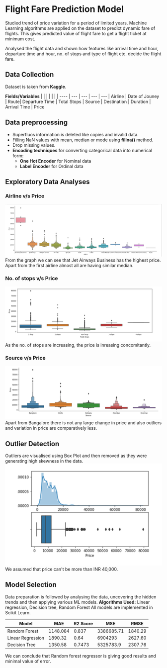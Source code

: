 # Flight Fare Prediction Model
Studied trend of price variation for a period of limited years. Machine Learning algorithms are applied on the dataset to predict dynamic fare of flights. This gives predicted value of flight fare to get a flight ticket at minimum cost.

Analysed the flight data and shown how features like arrival time and hour, departure time and hour, no. of stops and type of flight etc. decide the flight fare. 
## Data Collection
Dataset is taken from **Kaggle**.

**Fields/Variables**
  |  | | | | |
| ---- | --- | --- | --- | --- |
 Airline | Date of Jouney | Route| Departure Time | Total Stops
| Source | Destination | Duration | Arrival Time | Price


## Data preprocessing
- Superfluos information is deleted like copies and invalid data.
- Filling NaN values with mean, median or mode using **fillna()** method.
- Drop missing values.
- **Encoding techniques** for converting categorical data into numerical form:
   -  **One Hot Encoder** for Nominal data
   -  **Label Encoder** for Ordinal data
## Exploratory Data Analyses
### Airline v/s Price
![Airline](https://github.com/MuskaanMehra/Flight_Fare_Prediction_Model/blob/main/Assets/Airline%20vs%20Price.png)
From the graph we can see that Jet Airways Business has the highest price. Apart from the first airline almost all are having similar median.

### No. of stops v/s Price
![Stops](https://github.com/MuskaanMehra/Flight_Fare_Prediction_Model/blob/main/Assets/Stops%20vs%20Price.png)
As the no. of stops are increasing, the price is inreasing concomitantly.

### Source v/s Price
![Source](https://github.com/MuskaanMehra/Flight_Fare_Prediction_Model/blob/main/Assets/Source%20vs%20Price.png)
Apart from Bangalore there is not any large change in price and also outliers and variation in price are comparatively less.

## Outlier Detection
Outliers are visualised using Box Plot and then removed as they were generating high skewness in the data.
![Outlier](https://github.com/MuskaanMehra/Flight_Fare_Prediction_Model/blob/main/Assets/Outliers.png)
We assumed that price can't be more than INR 40,000.

## Model Selection
Data preparation is followed by analysing the data, uncovering the hidden trends and then applying various ML models.
**Algorithms Used:** Linear regression, Decision tree, Random Forest
All models are implemented in Scikit Learn. 

| Model | MAE | R2 Score | MSE | RMSE |
| --- | --- | --- | --- | --- |
| Random Forest | 1148.084| 0.837 | 3386685.71 | 1840.29 |
| Linear Regression | 1890.32 | 0.64 | 6904293 | 2627.60 |
| Decision Tree | 1350.58  |0.7473| 5325783.9| 2307.76| 

We can conclude that Random forest regressor is giving good results and minimal value of error.
